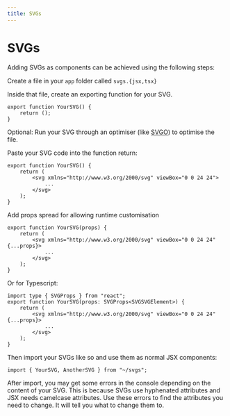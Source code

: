 ```yaml
---
title: SVGs
---
```

# SVGs

Adding SVGs as components can be achieved using the following steps:

Create a file in your `app` folder called `svgs.{jsx,tsx}`

Inside that file, create an exporting function for your SVG.

```tsx filename=app/svgs.{jsx,tsx}
export function YourSVG() {
	return ();
}
```

Optional: Run your SVG through an optimiser (like [SVGO](https://jakearchibald.github.io/svgomg/)) to optimise the file.

Paste your SVG code into the function return:

```tsx [3-5]
export function YourSVG() {
	return (
		<svg xmlns="http://www.w3.org/2000/svg" viewBox="0 0 24 24">
			...
		</svg>
	);
}
```

Add props spread for allowing runtime customisation
```tsx [1,3]
export function YourSVG(props) {
	return (
		<svg xmlns="http://www.w3.org/2000/svg" viewBox="0 0 24 24" {...props}>
			...
		</svg>
	);
}
```
Or for Typescript:
```tsx [1-2,4]
import type { SVGProps } from "react";
export function YourSVG(props: SVGProps<SVGSVGElement>) {
	return (
		<svg xmlns="http://www.w3.org/2000/svg" viewBox="0 0 24 24" {...props}>
			...
		</svg>
	);
}
```

Then import your SVGs like so and use them as normal JSX components:
```tsx
import { YourSVG, AnotherSVG } from "~/svgs";
```

<docs-warning>After import, you may get some errors in the console depending on the content of your SVG. This is because SVGs use hyphenated attributes and JSX needs camelcase attributes. Use these errors to find the attributes you need to change. It will tell you what to change them to.</docs-warning>

